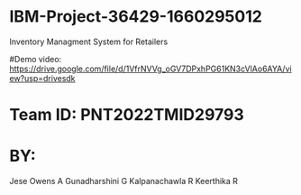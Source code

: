 # IBM-Project-36429-1660295012
Inventory Managment System for Retailers

#Demo video: https://drive.google.com/file/d/1VfrNVVg_oGV7DPxhPG61KN3cVlAo6AYA/view?usp=drivesdk
# Team ID: PNT2022TMID29793
# BY:
Jese Owens A
Gunadharshini G
Kalpanachawla R
Keerthika R
